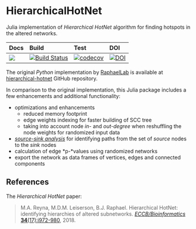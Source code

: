 # HierarchicalHotNet

Julia implementation of *Hierarchical HotNet* algorithm for finding hotspots in
the altered networks.

| Docs | Build | Test | DOI |
|:-----|:------|:-----|:----|
| [![](https://img.shields.io/badge/docs-latest-blue.svg)](https://alyst.github.io/HierarchicalHotNet.jl/dev) | [![Build Status](https://travis-ci.org/alyst/HierarchicalHotNet.jl.svg)](https://travis-ci.org/alyst/HierarchicalHotNet.jl) | [![codecov](http://codecov.io/github/alyst/HierarchicalHotNet.jl/branch/master/graph/badge.svg)](http://codecov.io/github/alyst/HierarchicalHotNet.jl) | [![DOI](https://zenodo.org/badge/244656363.svg)](https://zenodo.org/badge/latestdoi/244656363) |

The original *Python* implementation by [RaphaelLab](http://compbio.cs.brown.edu/) is available at [hierarchical-hotnet](https://github.com/raphael-group/hierarchical-hotnet) GitHub repository.

In comparison to the original implementation, this Julia package includes a
few enhancements and additional functionality:
* optimizations and enhancements
  * reduced memory footprint
  * edge weights indexing for faster building of SCC tree
  * taking into account node *in-* and *out-degree* when reshuffling the node weights
    for randomized input data
* [*source-sink analysis*](https://alyst.github.io/HierarchicalHotNet.jl/dev/sourcesink.html) for identifying paths from the set of *source* nodes to
  the *sink* nodes
* calculation of edge *p-*values using randomized networks
* export the network as data frames of vertices, edges and connected components

## References
The *Hierarchical HotNet* paper:

> M.A. Reyna, M.D.M. Leiserson, B.J. Raphael. Hierarchical HotNet: identifying hierarchies of altered subnetworks. [_ECCB/Bioinformatics_ **34**(17):i972-980](https://academic.oup.com/bioinformatics/article/34/17/i972/5093236), 2018.
